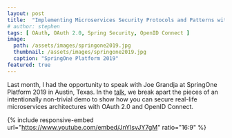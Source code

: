 ```yaml
---
layout: post
title:  "Implementing Microservices Security Protocols and Patterns with Spring Security 5.2"
# author: stephen
tags: [ OAuth, OAuth 2.0, Spring Security, OpenID Connect ]
image: 
  path: /assets/images/springone2019.jpg
  thumbnail: /assets/images/springone2019.jpg
  caption: "SpringOne Platform 2019"
featured: true
---
```


Last month, I had the opportunity to speak with Joe Grandja at SpringOne Platform 2019 in Austin, Texas. In the [talk](https://springoneplatform.io/2019/sessions/implementing-microservices-security-patterns-protocols-with-spring-security), we break apart the pieces of an intentionally non-trivial demo to show how you can secure real-life microservices architectures with OAuth 2.0 and OpenID Connect.

{% include responsive-embed url="https://www.youtube.com/embed/JnYIsvJY7gM" ratio="16:9" %}